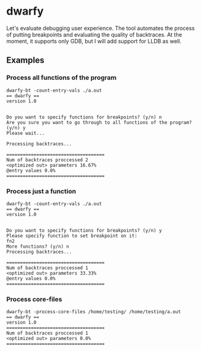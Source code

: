 # dwarfy

Let's evaluate debugging user experience.
The tool automates the process of putting breakpoints and evaluating the quality of backtraces. At the moment, it supports only GDB, but I will add support for LLDB as well.

## Examples

### Process all functions of the program

	dwarfy-bt -count-entry-vals ./a.out
	== dwarfy ==
	version 1.0


	Do you want to specify functions for breakpoints? (y/n) n
	Are you sure you want to go through to all functions of the program? (y/n) y
	Please wait...

	Processing backtraces...

	====================================
	Num of backtraces proccessed 2
	<optimized out> parameters 16.67%
	@entry values 0.0%
	====================================

### Process just a function

	dwarfy-bt -count-entry-vals ./a.out
	== dwarfy ==
	version 1.0


	Do you want to specify functions for breakpoints? (y/n) y
	Please specify function to set breakpoint on it:
	fn2
	More functions? (y/n) n
	Processing backtraces...

	====================================
	Num of backtraces proccessed 1
	<optimized out> parameters 33.33%
	@entry values 0.0%
	====================================

### Process core-files
	dwarfy-bt -process-core-files /home/testing/ /home/testing/a.out
	== dwarfy ==
	version 1.0
	====================================
	Num of backtraces proccessed 1
	<optimized out> parameters 0.0%
	====================================
